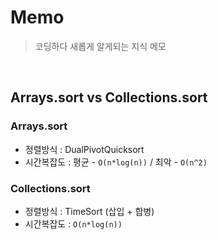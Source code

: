# Memo
> 코딩하다 새롭게 알게되는 지식 메모

<br>

## Arrays.sort vs Collections.sort

### Arrays.sort

- 정렬방식 : DualPivotQuicksort
- 시간복잡도 : 평균 - `O(n*log(n))` / 최악 - `O(n^2)`

### Collections.sort

- 정렬방식 : TimeSort (삽입 + 합병)
- 시간복잡도 : `O(n*log(n))`